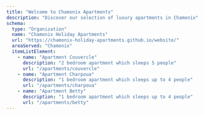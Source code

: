```yaml
---
title: "Welcome to Chamonix Apartments"
description: "Discover our selection of luxury apartments in Chamonix"
schema:
  type: "Organization"
  name: "Chamonix Holiday Apartments"
  url: "https://chamonix-holiday-apartments.github.io/website/"
  areaServed: "Chamonix"
  itemListElement:
    - name: "Apartment Couvercle"
      description: "2 bedroom apartment which sleeps 5 people"
      url: "/apartments/couvercle"
    - name: "Apartment Charpoua"
      description: "1 bedroom apartment which sleeps up to 4 people"
      url: "/apartments/charpoua"
    - name: "Apartment Betty"
      description: "1 bedroom apartment which sleeps up to 4 people"
      url: "/apartments/betty"
---
```

